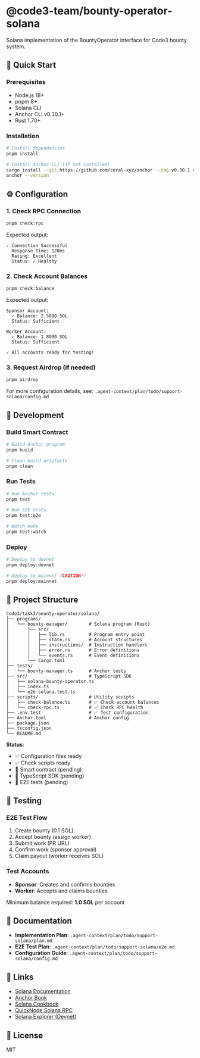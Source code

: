 # @code3-team/bounty-operator-solana

Solana implementation of the BountyOperator interface for Code3 bounty system.

## 🚀 Quick Start

### Prerequisites

- Node.js 18+
- pnpm 8+
- Solana CLI
- Anchor CLI v0.30.1+
- Rust 1.70+

### Installation

```bash
# Install dependencies
pnpm install

# Install Anchor CLI (if not installed)
cargo install --git https://github.com/coral-xyz/anchor --tag v0.30.1 anchor-cli
anchor --version
```

## ⚙️ Configuration

### 1. Check RPC Connection

```bash
pnpm check:rpc
```

Expected output:
```
✓ Connection Successful
  Response Time: 120ms
  Rating: Excellent
  Status: ✓ Healthy
```

### 2. Check Account Balances

```bash
pnpm check:balance
```

Expected output:
```
Sponsor Account:
  ✓ Balance: 2.5000 SOL
  Status: Sufficient

Worker Account:
  ✓ Balance: 1.8000 SOL
  Status: Sufficient

✓ All accounts ready for testing!
```

### 3. Request Airdrop (if needed)

```bash
pnpm airdrop
```

For more configuration details, see: `.agent-context/plan/todo/support-solana/config.md`

## 🔨 Development

### Build Smart Contract

```bash
# Build Anchor program
pnpm build

# Clean build artifacts
pnpm clean
```

### Run Tests

```bash
# Run Anchor tests
pnpm test

# Run E2E tests
pnpm test:e2e

# Watch mode
pnpm test:watch
```

### Deploy

```bash
# Deploy to devnet
pnpm deploy:devnet

# Deploy to mainnet (CAUTION!)
pnpm deploy:mainnet
```

## 📁 Project Structure

```
Code3/task3/bounty-operator/solana/
├── programs/
│   └── bounty-manager/        # Solana program (Rust)
│       ├── src/
│       │   ├── lib.rs         # Program entry point
│       │   ├── state.rs       # Account structures
│       │   ├── instructions/  # Instruction handlers
│       │   ├── error.rs       # Error definitions
│       │   └── events.rs      # Event definitions
│       └── Cargo.toml
├── tests/
│   └── bounty-manager.ts      # Anchor tests
├── src/                       # TypeScript SDK
│   ├── solana-bounty-operator.ts
│   ├── index.ts
│   └── e2e-solana.test.ts
├── scripts/                   # Utility scripts
│   ├── check-balance.ts       # ✅ Check account balances
│   └── check-rpc.ts           # ✅ Check RPC health
├── .env.test                  # ✅ Test configuration
├── Anchor.toml                # Anchor config
├── package.json
├── tsconfig.json
└── README.md
```

**Status**:
- ✅ Configuration files ready
- ✅ Check scripts ready
- 🔄 Smart contract (pending)
- 🔄 TypeScript SDK (pending)
- 🔄 E2E tests (pending)

## 🧪 Testing

### E2E Test Flow

1. Create bounty (0.1 SOL)
2. Accept bounty (assign worker)
3. Submit work (PR URL)
4. Confirm work (sponsor approval)
5. Claim payout (worker receives SOL)

### Test Accounts

- **Sponsor**: Creates and confirms bounties
- **Worker**: Accepts and claims bounties

Minimum balance required: **1.0 SOL** per account

## 📖 Documentation

- **Implementation Plan**: `.agent-context/plan/todo/support-solana/plan.md`
- **E2E Test Plan**: `.agent-context/plan/todo/support-solana/e2e.md`
- **Configuration Guide**: `.agent-context/plan/todo/support-solana/config.md`

## 🔗 Links

- [Solana Documentation](https://docs.solana.com/)
- [Anchor Book](https://book.anchor-lang.com/)
- [Solana Cookbook](https://solanacookbook.com/)
- [QuickNode Solana RPC](https://www.quicknode.com/docs/solana)
- [Solana Explorer (Devnet)](https://explorer.solana.com/?cluster=devnet)

## 📄 License

MIT
